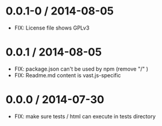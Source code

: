 
0.0.1-0 / 2014-08-05
====================
 * FIX: License file shows GPLv3

0.0.1 / 2014-08-05
==================
 * FIX: package.json can't be used by npm (remove "/" )
 * FIX: Readme.md content is vast.js-specific

0.0.0 / 2014-07-30
==================
 * FIX: make sure tests / html can execute in tests directory



